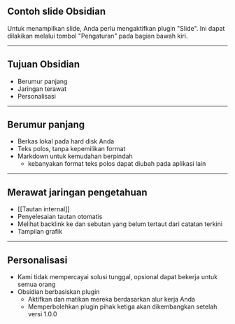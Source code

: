 ## Contoh slide Obsidian

Untuk menampilkan slide, Anda perlu mengaktifkan plugin "Slide".
Ini dapat dilakikan melalui tombol "Pengaturan" pada bagian bawah kiri.

---

## Tujuan Obsidian

- Berumur panjang
- Jaringan terawat
- Personalisasi

---

## Berumur panjang

- Berkas lokal pada hard disk Anda
- Teks polos, tanpa kepemilikan format
- Markdown untuk kemudahan berpindah
  - kebanyakan format teks polos dapat diubah pada aplikasi lain

---

## Merawat jaringan pengetahuan

- [[Tautan internal]]
- Penyelesaian tautan otomatis
- Melihat backlink ke dan sebutan yang belum tertaut dari catatan terkini
- Tampilan grafik

---

## Personalisasi

- Kami tidak mempercayai solusi tunggal, opsional dapat bekerja untuk semua orang
- Obsidian berbasiskan plugin
    - Aktifkan dan matikan mereka berdasarkan alur kerja Anda
    - Memperbolehkan plugin pihak ketiga akan dikembangkan setelah versi 1.0.0
